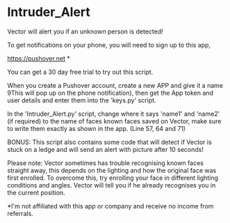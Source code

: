 # Intruder_Alert
Vector will alert you if an unknown person is detected!

To get notifications on your phone, you will need to sign up to this app, 

https://pushover.net *

You can get a 30 day free trial to try out this script.

When you create a Pushover account, create a new APP and give it a name 9This will pop up on the phone notification), then get the App token and user details and enter them into the 'keys.py' script.

In the 'Intruder_Alert.py' script, change where it says 'name1' and 'name2' (if required) to the name of faces known faces saved on Vector, make sure to write them exactly as shown in the app.
(Line 57, 64 and 71)

BONUS:
This script also contains some code that will detect if Vector is stuck on a ledge and will send an alert with picture after 10 seconds!

Please note:
Vector sometimes has trouble recognising known faces straight away, this depends on the lighting and how the original face was first enrolled. To overcome this, try enrolling your face in different lighting conditions and angles. Vector will tell you if he already recognises you in the current position.

*I'm not affiliated with this app or company and receive no income from referrals.
